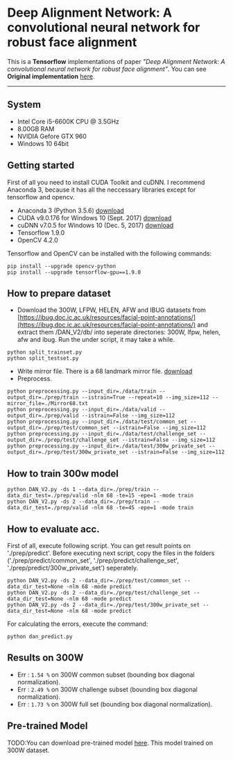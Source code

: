 Deep Alignment Network: A convolutional neural network for robust face alignment
===

This is a **Tensorflow** implementations of paper *"Deep Alignment Network: A convolutional neural network for robust face alignment"*.
You can see **Original implementation** [here](https://github.com/MarekKowalski/DeepAlignmentNetwork).

-----------------

## System

* Intel Core i5-6600K CPU @ 3.5GHz
* 8.00GB RAM
* NVIDIA Gefore GTX 960
* Windows 10 64bit

Getting started
-------  
First of all you need to install CUDA Toolkit and cuDNN. 
I recommend Anaconda 3, because it has all the neccessary libraries except for tensorflow and opencv.

* Anaconda 3 (Python 3.5.6) [download](https://www.anaconda.com/products/individual)
* CUDA v9.0.176 for Windows 10 (Sept. 2017) [download](https://developer.nvidia.com/cuda-toolkit-archive)
* cuDNN v7.0.5 for Windows 10 (Dec. 5, 2017) [download](https://developer.nvidia.com/rdp/cudnn-archive)
* Tensorflow 1.9.0
* OpenCV 4.2.0

Tensorflow and OpenCV can be installed with the following commands:
```shell
pip install --upgrade opencv-python
pip install --upgrade tensorflow-gpu==1.9.0
```

How to prepare dataset
---
* Download the 300W, LFPW, HELEN, AFW and IBUG datasets from [https://ibug.doc.ic.ac.uk/resources/facial-point-annotations/](https://ibug.doc.ic.ac.uk/resources/facial-point-annotations/) and extract them /DAN_V2/db/ into seperate directories: 300W, lfpw, helen, afw and ibug. Run the under script, it may take a while.
```shell
python split_trainset.py
python split_testset.py
```
* Write mirror file. There is a 68 landmark mirror file. [download](https://pan.baidu.com/s/1Ln_i00DRulDlgHJ8CmIqAQ)
* Preprocess.
```shell
python preprocessing.py --input_dir=./data/train --output_dir=./prep/train --istrain=True --repeat=10 --img_size=112 --mirror_file=./Mirror68.txt
python preprocessing.py --input_dir=./data/valid --output_dir=./prep/valid --istrain=False --img_size=112
python preprocessing.py --input_dir=./data/test/common_set --output_dir=./prep/test/common_set --istrain=False --img_size=112
python preprocessing.py --input_dir=./data/test/challenge_set --output_dir=./prep/test/challenge_set --istrain=False --img_size=112
python preprocessing.py --input_dir=./data/test/300w_private_set --output_dir=./prep/test/300w_private_set --istrain=False --img_size=112
```

How to train 300w model
---
```shell
python DAN_V2.py -ds 1 --data_dir=./prep/train --data_dir_test=./prep/valid -nlm 68 -te=15 -epe=1 -mode train
python DAN_V2.py -ds 2 --data_dir=./prep/train --data_dir_test=./prep/valid -nlm 68 -te=45 -epe=1 -mode train
```

How to evaluate acc.
---
First of all, execute following script. You can get result points on './prep/predict'. Before executing next script, copy the files in the folders ('./prep/predict/common_set', './prep/predict/challenge_set', './prep/predict/300w_private_set') seperately.
```shell
python DAN_V2.py -ds 2 --data_dir=./prep/test/common_set --data_dir_test=None -nlm 68 -mode predict
python DAN_V2.py -ds 2 --data_dir=./prep/test/challenge_set --data_dir_test=None -nlm 68 -mode predict
python DAN_V2.py -ds 2 --data_dir=./prep/test/300w_private_set --data_dir_test=None -nlm 68 -mode predict
```
For calculating the errors, execute the command:
```shell
python dan_predict.py
```

Results on 300W
---
* Err : `1.54 %` on 300W common subset (bounding box diagonal normalization).
* Err : `2.49 %` on 300W challenge subset (bounding box diagonal normalization).
* Err : `1.73 %` on 300W full set (bounding box diagonal normalization).

Pre-trained Model
---
TODO:You can download pre-trained model [here](). This model trained on 300W dataset.
